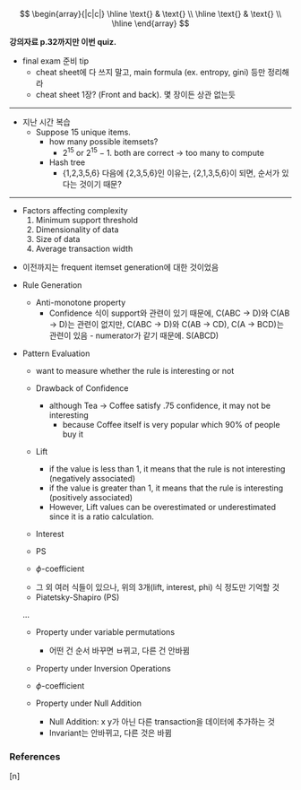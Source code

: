 $$
\begin{array}{|c|c|}
\hline
\text{} & \text{} \\
\hline
\text{} & \text{} \\
\hline
\end{array}
$$

**강의자료 p.32까지만 이번 quiz.**

* final exam 준비 tip
    - cheat sheet에 다 쓰지 말고, main formula (ex. entropy, gini) 등만 정리해라
    - cheat sheet 1장? (Front and back). 몇 장이든 상관 없는듯

---
* 지난 시간 복습
    - Suppose 15 unique items.
        - how many possible itemsets?
            - $2^{15}$ or $2^{15} - 1$. both are correct
            $\to$ too many to compute
        - Hash tree
            - {1,2,3,5,6} 다음에 {2,3,5,6}인 이유는, {2,1,3,5,6}이 되면, 순서가 있다는 것이기 때문?
---

* Factors affecting complexity
    1. Minimum support threshold
    2. Dimensionality of data
    3. Size of data
    4. Average transaction width

- 이전까지는 frequent itemset generation에 대한 것이었음

* Rule Generation
    * Anti-monotone property
        - Confidence 식이 support와 관련이 있기 때문에,
            C(ABC $\to$ D)와 C(AB $\to$ D)는 관련이 없지만,
            C(ABC $\to$ D)와 C(AB $\to$ CD), C(A $\to$ BCD)는 관련이 있음
                - numerator가 같기 때문에. S(ABCD)

* Pattern Evaluation
    - want to measure whether the rule is interesting or not

    * Drawback of Confidence
        - although Tea $\to$ Coffee satisfy .75 confidence, it may not be interesting
            - because Coffee itself is very popular which 90% of people buy it

    * Lift
        - if the value is less than 1, it means that the rule is not interesting (negatively associated)
        - if the value is greater than 1, it means that the rule is interesting (positively associated)
        * However, Lift values can be overestimated or underestimated since it is a ratio calculation.
    * Interest
    * PS
    * $\phi$-coefficient

    - 그 외 여러 식들이 있으나, 위의 3개(lift, interest, phi) 식 정도만 기억할 것

    * Piatetsky-Shapiro (PS)

    ...

    * Property under variable permutations
        - 어떤 건 순서 바꾸면 ㅂ뀌고, 다른 건 안바뀜
    * Property under Inversion Operations

    * $\phi$-coefficient

    * Property under Null Addition
        - Null Addition: x y가 아닌 다른 transaction을 데이터에 추가하는 것
        - Invariant는 안바뀌고, 다른 것은 바뀜










### References

$\tag*{}\label{n} \text{[n] }$
